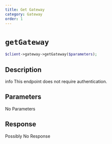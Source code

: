 ```yaml
---
title: Get Gateway
category: Gateway
order: 1
---
```


# `getGateway`

```php
$client->gateway->getGateway($parameters);
```

## Description

info
This endpoint does not require authentication.

## Parameters

No Parameters

## Response

Possibly No Response

